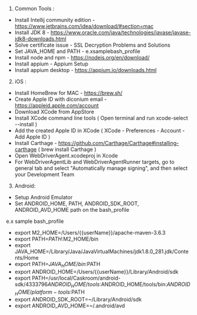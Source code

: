 1. Common Tools :

- Install Intellij community edition  - https://www.jetbrains.com/idea/download/#section=mac
- Install JDK 8 - https://www.oracle.com/java/technologies/javase/javase-jdk8-downloads.html
- Solve certificate issue - SSL Decryption Problems and Solutions
- Set JAVA_HOME and PATH - e.xsamplebash_profile
- Install node and npm - https://nodejs.org/en/download/
- Install appium - Appium Setup
- Install appium desktop - https://appium.io/downloads.html


2. iOS :

- Install HomeBrew for MAC - https://brew.sh/ 
- Create Apple ID with diconium email - https://appleid.apple.com/account
- Download XCode from AppStore
- Install XCode command line tools ( Open terminal and run xcode-select --install )
- Add the created Apple ID in XCode ( XCode - Preferences - Account - Add Apple ID )
- Install Carthage - https://github.com/Carthage/Carthage#installing-carthage ( brew install Carthage )
- Open WebDriverAgent.xcodeproj in Xcode
- For WebDriverAgentLib and WebDriverAgentRunner targets, go to general tab and select "Automatically manage signing", and then select your Development Team


3. Android:

- Setup Android Emulator
- Set ANDROID_HOME, PATH, ANDROID_SDK_ROOT, ANDROID_AVD_HOME path on the bash_profile

e.x sample bash_profile
- export M2_HOME=/Users/{{userName}}/apache-maven-3.6.3
- export PATH=$PATH:$M2_HOME/bin
- export JAVA_HOME=/Library/Java/JavaVirtualMachines/jdk1.8.0_281.jdk/Contents/Home
- export PATH=$JAVA_HOME/bin:$PATH
- export ANDROID_HOME=/Users/{{userName}}/Library/Android/sdk
- export PATH=/usr/local/Caskroom/android-sdk/4333796$ANDROID_HOME/tools:$ANDROID_HOME/tools/bin:$ANDROID_HOME/platform-tools:$PATH
- export ANDROID_SDK_ROOT=~/Library/Android/sdk
- export ANDROID_AVD_HOME=~/.android/avd
